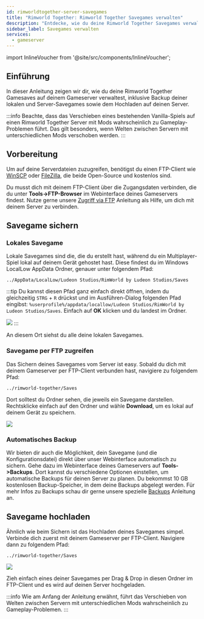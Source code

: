 ```yaml
---
id: rimworldtogether-server-savegames
title: "Rimworld Together: Rimworld Together Savegames verwalten"
description: "Entdecke, wie du deine Rimworld Together Savegames verwaltest und sicherst für ein reibungsloses Multiplayer-Erlebnis → Jetzt mehr erfahren"
sidebar_label: Savegames verwalten
services:
  - gameserver
---
```


import InlineVoucher from '@site/src/components/InlineVoucher';

## Einführung

In dieser Anleitung zeigen wir dir, wie du deine Rimworld Together Gamesaves auf deinem Gameserver verwaltest, inklusive Backup deiner lokalen und Server-Savegames sowie dem Hochladen auf deinen Server.

:::info
Beachte, dass das Verschieben eines bestehenden Vanilla-Spiels auf einen Rimworld Together Server mit Mods wahrscheinlich zu Gameplay-Problemen führt. Das gilt besonders, wenn Welten zwischen Servern mit unterschiedlichen Mods verschoben werden.
:::

<InlineVoucher />

## Vorbereitung

Um auf deine Serverdateien zuzugreifen, benötigst du einen FTP-Client wie [WinSCP](https://winscp.net/eng/index.php) oder [FileZilla](https://filezilla-project.org/), die beide Open-Source und kostenlos sind.

Du musst dich mit deinem FTP-Client über die Zugangsdaten verbinden, die du unter **Tools->FTP-Browser** im Webinterface deines Gameservers findest. Nutze gerne unsere [Zugriff via FTP](gameserver-ftpaccess.md) Anleitung als Hilfe, um dich mit deinem Server zu verbinden.

## Savegame sichern

### Lokales Savegame

Lokale Savegames sind die, die du erstellt hast, während du ein Multiplayer-Spiel lokal auf deinem Gerät gehostet hast. Diese findest du im Windows LocalLow AppData Ordner, genauer unter folgendem Pfad:
```
../AppData/LocalLow/Ludeon Studios/RimWorld by Ludeon Studios/Saves
```

:::tip
Du kannst diesen Pfad ganz einfach direkt öffnen, indem du gleichzeitig `STRG` + `R` drückst und im Ausführen-Dialog folgenden Pfad eingibst: `%userprofile%/appdata/locallow/Ludeon Studios/RimWorld by Ludeon Studios/Saves`. Einfach auf **OK** klicken und du landest im Ordner.

![](https://screensaver01.zap-hosting.com/index.php/s/LZ6Ljo2DfBoH45s/preview)
:::

An diesem Ort siehst du alle deine lokalen Savegames.

### Savegame per FTP zugreifen

Das Sichern deines Savegames vom Server ist easy. Sobald du dich mit deinem Gameserver per FTP-Client verbunden hast, navigiere zu folgendem Pfad:
```
../rimworld-together/Saves
```

Dort solltest du Ordner sehen, die jeweils ein Savegame darstellen. Rechtsklicke einfach auf den Ordner und wähle **Download**, um es lokal auf deinem Gerät zu speichern.

![](https://screensaver01.zap-hosting.com/index.php/s/yjYXnDSHs7g5eCH/preview)

### Automatisches Backup

Wir bieten dir auch die Möglichkeit, dein Savegame (und die Konfigurationsdatei) direkt über unser Webinterface automatisch zu sichern. Gehe dazu im Webinterface deines Gameservers auf **Tools->Backups**. Dort kannst du verschiedene Optionen einstellen, um automatische Backups für deinen Server zu planen. Du bekommst 10 GB kostenlosen Backup-Speicher, in dem deine Backups abgelegt werden. Für mehr Infos zu Backups schau dir gerne unsere spezielle [Backups](gameserver-backups.md) Anleitung an.

## Savegame hochladen

Ähnlich wie beim Sichern ist das Hochladen deines Savegames simpel. Verbinde dich zuerst mit deinem Gameserver per FTP-Client. Navigiere dann zu folgendem Pfad:
```
../rimworld-together/Saves
```

![](https://screensaver01.zap-hosting.com/index.php/s/s4zakSdKniMdGmT/preview)

Zieh einfach eines deiner Savegames per Drag & Drop in diesen Ordner im FTP-Client und es wird auf deinen Server hochgeladen.

:::info
Wie am Anfang der Anleitung erwähnt, führt das Verschieben von Welten zwischen Servern mit unterschiedlichen Mods wahrscheinlich zu Gameplay-Problemen.
:::

<InlineVoucher />